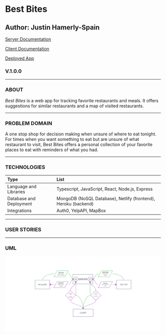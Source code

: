 # Best Bites

## Author: Justin Hamerly-Spain

[Server Documentation](./server/README.md)

[Client Documentation](./client/README.md)

[Deployed App](https://best-bites.netlify.app/)

### V.1.0.0

---

### ABOUT

*Best Bites* is a web app for tracking favorite restaurants and meals.  It offers suggestions for similar restaurants and a map of visited restaurants.

---

### PROBLEM DOMAIN

A one stop shop for decision making when unsure of where to eat tonight.  For times when you want something to eat but are unsure of what restaurant to visit, Best Bites offers a personal collection of your favorite places to eat with reminders of what you had.

---

### TECHNOLOGIES

|Type|List|
|:--|:--|
|Language and Libraries|Typescript, JavaScript, React, Node.js, Express|
|Database and Deployment| MongoDB (NoSQL Database), Netlify (frontend), Heroku (backend)|
|Integrations| Auth0, YelpAPI, MapBox|

---

### USER STORIES

<!-- user stories will go here -->

---

### UML

![Version 1 UML](./img/Best-Bites-UML_v1.png)
